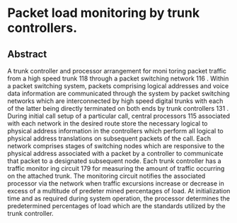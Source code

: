 # Packet load monitoring by trunk controllers.

## Abstract
A trunk controller and processor arrangement for moni toring packet traffic from a high speed trunk 118 through a packet switching network 116 . Within a packet switching system, packets comprising logical addresses and voice data information are communicated through the system by packet switching networks which are interconnected by high speed digital trunks with each of the latter being directly terminated on both ends by trunk controllers 131 . During initial call setup of a particular call, central processors 115 associated with each network in the desired route store the necessary logical to physical address information in the controllers which perform all logical to physical address translations on subsequent packets of the call. Each network comprises stages of switching nodes which are responsive to the physical address associated with a packet by a controller to communicate that packet to a designated subsequent node. Each trunk controller has a traffic monitor ing circuit 179 for measuring the amount of traffic occurring on the attached trunk. The monitoring circuit notifies the associated processor via the network when traffic excursions increase or decrease in excess of a multitude of predeter mined percentages of load. At initialization time and as required during system operation, the processor determines the predetermined percentages of load which are the standards utilized by the trunk controller.